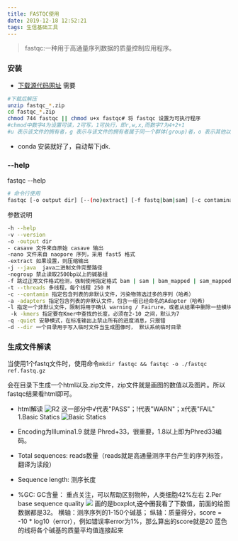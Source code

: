 ```yaml
---
title: FASTQC使用
date: 2019-12-18 12:52:21
tags: 生信基础工具
---
```


>fastqc:一种用于高通量序列数据的质量控制应用程序。


<!--more-->
### 安装
- [下载源代码网址](http://www.bioinformatics.babraham.ac.uk/projects/download.html#fastqc)
需要
```bash
#下载后解压
unzip fastqc_*.zip
cd fastqc_*.zip
chmod 744 fastqc || chmod u+x fastqc# 将 fastqc 设置为可执行程序
#chmod中数字4为设置可读，2可写，1可执行，即r,w,x,而数字7为4+2+1
#u 表示该文件的拥有者，g 表示与该文件的拥有者属于同一个群体(group)者，o 表示其他以外的人，a 表示这三者皆是
```
- conda 安装就好了，自动帮下jdk.

### --help
fastqc --help
```bash
# 命令行使用
fastqc [-o output dir] [--(no)extract] [-f fastq|bam|sam] [-c contaminant file] seqfile1 .. seqfileN
```
参数说明
```bash
-h --help
-v --version
-o -output dir
- casave 文件来自原始 casave 输出
-nano 文件来自 naopore 序列，采用 fast5 格式
-extract 如果设置，则压缩输出
-j --java  java二进制文件完整路径
-nogroup 禁止读取2500bp以上的碱基组
-f 跳过正常文件格式检测，强制使用指定格式 bam | sam | bam_mapped | sam_mapped | fastq
-t --threads 多线程，每个线程 250 M
-c --contamin 指定包含列表的非默认文件，污染物筛选过多的序列（哈希）
-a -adapters 指定包含列表的非默认文件，包含一组已经命名的Adapter（哈希）
-l 指定一个非默认文件，限制将用于确认 warning / Fairure，或者从结果中删除一些模块， cofiguration --> limits.txt
 -k -kmers 指定要在Kmer中查找的长度，必须在2-10 之间，默认为7
-q -quiet 安静模式，在标准输出上禁止所有的进度消息，只报错
-d --dir 一个目录用于写入临时文件当生成图像时， 默认系统临时目录
```

### 生成文件解读

当使用1个fastq文件时，使用命令`mkdir fastqc && fastqc -o ./fastqc  ref.fastq.gz`

会在目录下生成一个html以及.zip文件，zip文件就是画图的数值以及图片。所以fastqc结果看html即可。
- html解读
  ![R2](https://liripo-1300901505.cos.ap-guangzhou.myqcloud.com/picgo20191219123711.jpg)
  这一部分中√代表"PASS"；!代表"WARN"；x代表"FAIL"
  1.Basic Statics
  ![Basic Statics](https://liripo-1300901505.cos.ap-guangzhou.myqcloud.com/picgo20191219133756.jpg)

-  Encoding为Illumina1.9 就是 Phred+33，很重要，1.8以上即为Phred33编码。

- Total sequences: reads数量（reads就是高通量测序平台产生的序列标签，翻译为读段）

- Sequence length: 测序长度

- %GC: GC含量： 重点关注，可以帮助区别物种，人类细胞42%左右
  2.Per base sequence quality
  ![](https://liripo-1300901505.cos.ap-guangzhou.myqcloud.com/picgo20191219134034.jpg)
  画的是boxplot,~~这个图~~我看了下数值，前面的绘图数据都是32。
  横轴：测序序列的1-150个碱基；
  纵轴：质量得分，score = -10 * log10（error），例如错误率error为1%，那么算出的score就是20
  蓝色的线将各个碱基的质量平均值连接起来


